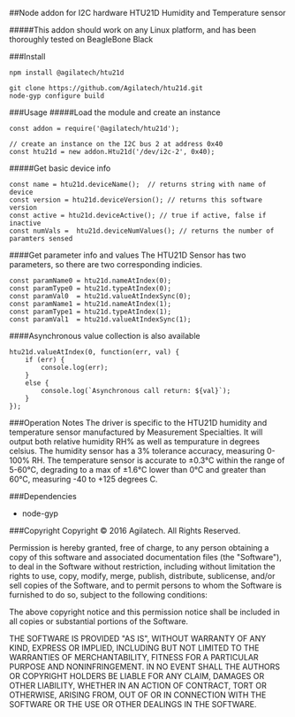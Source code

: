 ##Node addon for I2C hardware HTU21D Humidity and Temperature sensor

#####This addon should work on any Linux platform, and has been thoroughly tested on BeagleBone Black

###Install

```
npm install @agilatech/htu21d
```
```
git clone https://github.com/Agilatech/htu21d.git
node-gyp configure build
```

###Usage
#####Load the module and create an instance

```
const addon = require('@agilatech/htu21d');

// create an instance on the I2C bus 2 at address 0x40
const htu21d = new addon.Htu21d('/dev/i2c-2', 0x40);
```

#####Get basic device info
```
const name = htu21d.deviceName();  // returns string with name of device
const version = htu21d.deviceVersion(); // returns this software version
const active = htu21d.deviceActive(); // true if active, false if inactive
const numVals =  htu21d.deviceNumValues(); // returns the number of paramters sensed
```

####Get parameter info and values
The HTU21D Sensor has two parameters, so there are two corresponding indicies.
```
const paramName0 = htu21d.nameAtIndex(0);
const paramType0 = htu21d.typeAtIndex(0);
const paramVal0  = htu21d.valueAtIndexSync(0);
const paramName1 = htu21d.nameAtIndex(1);
const paramType1 = htu21d.typeAtIndex(1);
const paramVal1  = htu21d.valueAtIndexSync(1);
```

####Asynchronous value collection is also available
```
htu21d.valueAtIndex(0, function(err, val) {
    if (err) {
        console.log(err);
    }
    else {
        console.log(`Asynchronous call return: ${val}`);
    }
});
```

###Operation Notes
The driver is specific to the HTU21D humidity and temperature sensor manufactured by Measurement Specialties. 
It will output both relative humidity RH% as well as tempurature in degrees celsius.  The humidity sensor has a 
3% tolerance accuracy, measuring 0-100% RH. The temperature sensor is accurate to ±0.3°C within the range of 
5-60°C, degrading to a max of ±1.6°C lower than 0°C and greater than 60°C, measuring -40 to +125 degrees C.


###Dependencies
* node-gyp

###Copyright
Copyright © 2016 Agilatech. All Rights Reserved.

Permission is hereby granted, free of charge, to any person obtaining a copy of this software and associated documentation files (the "Software"), to deal in the Software without restriction, including without limitation the rights to use, copy, modify, merge, publish, distribute, sublicense, and/or sell copies of the Software, and to permit persons to whom the Software is furnished to do so, subject to the following conditions:

The above copyright notice and this permission notice shall be included in all copies or substantial portions of the Software.

THE SOFTWARE IS PROVIDED "AS IS", WITHOUT WARRANTY OF ANY KIND, EXPRESS OR IMPLIED, INCLUDING BUT NOT LIMITED TO THE WARRANTIES OF MERCHANTABILITY, FITNESS FOR A PARTICULAR PURPOSE AND NONINFRINGEMENT. IN NO EVENT SHALL THE AUTHORS OR COPYRIGHT HOLDERS BE LIABLE FOR ANY CLAIM, DAMAGES OR OTHER LIABILITY, WHETHER IN AN ACTION OF CONTRACT, TORT OR OTHERWISE, ARISING FROM, OUT OF OR IN CONNECTION WITH THE SOFTWARE OR THE USE OR OTHER DEALINGS IN THE SOFTWARE.

